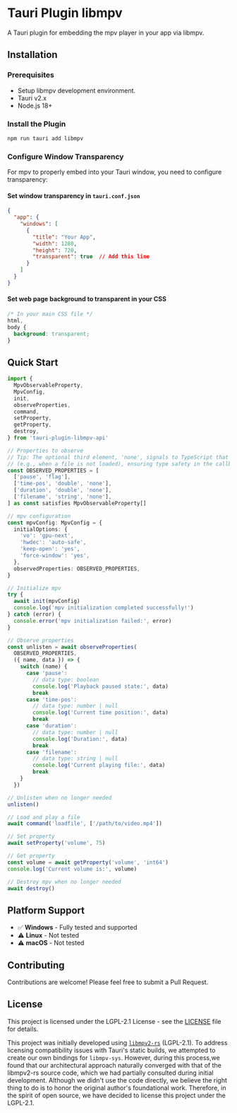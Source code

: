 # Tauri Plugin libmpv

A Tauri plugin for embedding the mpv player in your app via libmpv.

## Installation

### Prerequisites

- Setup libmpv development environment.
- Tauri v2.x
- Node.js 18+

### Install the Plugin

```bash
npm run tauri add libmpv
```

### Configure Window Transparency

For mpv to properly embed into your Tauri window, you need to configure transparency:

#### Set window transparency in `tauri.conf.json`

```json
{
  "app": {
    "windows": [
      {
        "title": "Your App",
        "width": 1280,
        "height": 720,
        "transparent": true  // Add this line
      }
    ]
  }
}
```

#### Set web page background to transparent in your CSS

```css
/* In your main CSS file */
html,
body {
  background: transparent;
}
```

## Quick Start

```typescript
import {
  MpvObservableProperty,
  MpvConfig,
  init,
  observeProperties,
  command,
  setProperty,
  getProperty,
  destroy,
} from 'tauri-plugin-libmpv-api'

// Properties to observe
// Tip: The optional third element, 'none', signals to TypeScript that the property's value may be null 
// (e.g., when a file is not loaded), ensuring type safety in the callback function.
const OBSERVED_PROPERTIES = [
  ['pause', 'flag'],
  ['time-pos', 'double', 'none'],
  ['duration', 'double', 'none'],
  ['filename', 'string', 'none'],
] as const satisfies MpvObservableProperty[]

// mpv configuration
const mpvConfig: MpvConfig = {
  initialOptions: {
    'vo': 'gpu-next',
    'hwdec': 'auto-safe',
    'keep-open': 'yes',
    'force-window': 'yes',
  },
  observedProperties: OBSERVED_PROPERTIES,
}

// Initialize mpv
try {
  await init(mpvConfig)
  console.log('mpv initialization completed successfully!')
} catch (error) {
  console.error('mpv initialization failed:', error)
}

// Observe properties
const unlisten = await observeProperties(
  OBSERVED_PROPERTIES,
  ({ name, data }) => {
    switch (name) {
      case 'pause':
        // data type: boolean
        console.log('Playback paused state:', data)
        break
      case 'time-pos':
        // data type: number | null
        console.log('Current time position:', data)
        break
      case 'duration':
        // data type: number | null
        console.log('Duration:', data)
        break
      case 'filename':
        // data type: string | null
        console.log('Current playing file:', data)
        break
    }
  })

// Unlisten when no longer needed
unlisten()

// Load and play a file
await command('loadfile', ['/path/to/video.mp4'])

// Set property
await setProperty('volume', 75)

// Get property
const volume = await getProperty('volume', 'int64')
console.log('Current volume is:', volume)

// Destroy mpv when no longer needed
await destroy()
```

## Platform Support

- ✅ **Windows** - Fully tested and supported
- ⚠️ **Linux** - Not tested
- ⚠️ **macOS** - Not tested

## Contributing

Contributions are welcome! Please feel free to submit a Pull Request.

## License

This project is licensed under the LGPL-2.1 License - see the [LICENSE](LICENSE) file for details.

This project was initially developed using [`libmpv2-rs`](https://github.com/kohsine/libmpv2-rs) (LGPL-2.1). To address licensing compatibility issues with Tauri's static builds, we attempted to create our own bindings for `libmpv-sys`. However, during this process,we found that our architectural approach naturally converged with that of the libmpv2-rs source code, which we had partially consulted during initial development. Although we didn't use the code directly, we believe the right thing to do is to honor the original author's foundational work. Therefore, in the spirit of open source, we have decided to license this project under the LGPL-2.1.
